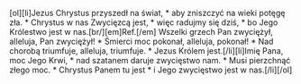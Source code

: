 [ol][li]Jezus Chrystus przyszedł na świat, * aby zniszczyć na wieki potęgę zła. * Chrystus w nas Zwycięzcą jest, * więc radujmy się dziś, * bo Jego Królestwo jest w nas.[br/][em]Ref.[/em] Wszelki grzech Pan zwyciężył, alleluja, Pan zwyciężył! * Śmierci moc pokonał, alleluja, pokonał! * Nad chorobą triumfuje, alleluja, triumfuje. * Jezus Królem jest.[/li][li]Imię Pana, moc Jego Krwi, * nad szatanem daruje zwycięstwo nam. * Musi pierzchnąć złego moc. * Chrystus Panem tu jest * i Jego zwycięstwo jest w nas.[/li][/ol]